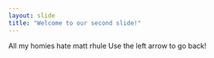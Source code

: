 ```yaml
---
layout: slide
title: "Welcome to our second slide!"
---
```

All my homies hate matt rhule
Use the left arrow to go back!
